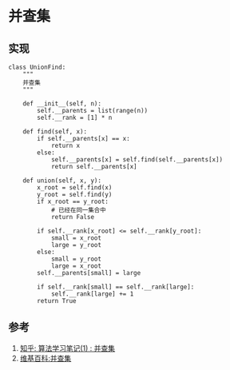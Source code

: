 # 并查集

## 实现

```
class UnionFind:
    """
    并查集
    """

    def __init__(self, n):
        self.__parents = list(range(n))
        self.__rank = [1] * n

    def find(self, x):
        if self.__parents[x] == x:
            return x
        else:
            self.__parents[x] = self.find(self.__parents[x])
            return self.__parents[x]

    def union(self, x, y):
        x_root = self.find(x)
        y_root = self.find(y)
        if x_root == y_root:
            # 已经在同一集合中
            return False

        if self.__rank[x_root] <= self.__rank[y_root]:
            small = x_root
            large = y_root
        else:
            small = y_root
            large = x_root
        self.__parents[small] = large

        if self.__rank[small] == self.__rank[large]:
            self.__rank[large] += 1
        return True
```

## 参考

1. [知乎: 算法学习笔记(1) : 并查集](https://zhuanlan.zhihu.com/p/93647900)
2. [维基百科:并查集](https://zh.wikipedia.org/zh-hans/%E5%B9%B6%E6%9F%A5%E9%9B%86)